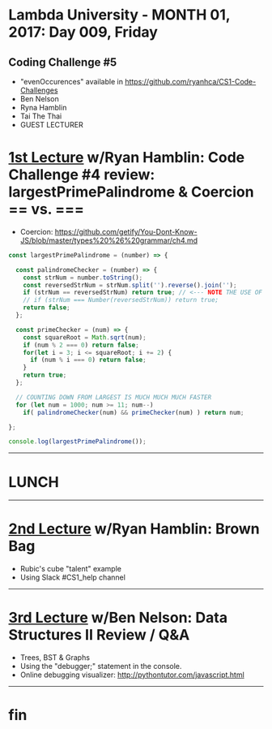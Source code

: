 # Lambda University - MONTH 01, 2017: Day 009, Friday
## Coding Challenge #5
- "evenOccurences" available in https://github.com/ryanhca/CS1-Code-Challenges
- Ben Nelson
- Ryna Hamblin
- Tai The Thai
- GUEST LECTURER
# [1st Lecture](https://youtu.be/F0y2sJHQzzs) w/Ryan Hamblin: Code Challenge #4 review: largestPrimePalindrome & Coercion == vs. ===
- Coercion: https://github.com/getify/You-Dont-Know-JS/blob/master/types%20%26%20grammar/ch4.md

```js
const largestPrimePalindrome = (number) => {

  const palindromeChecker = (number) => {
    const strNum = number.toString();
    const reversedStrNum = strNum.split('').reverse().join('');
    if (strNum == reversedStrNum) return true; // <--- NOTE THE USE OF "==" (NOT "==="): COERCION
    // if (strNum === Number(reversedStrNum)) return true;
    return false;
  };

  const primeChecker = (num) => {
    const squareRoot = Math.sqrt(num);
    if (num % 2 === 0) return false;
    for(let i = 3; i <= squareRoot; i += 2) {
      if (num % i === 0) return false;
    }
    return true;
  };

  // COUNTING DOWN FROM LARGEST IS MUCH MUCH MUCH FASTER
  for (let num = 1000; num >= 11; num--)
    if( palindromeChecker(num) && primeChecker(num) ) return num;

};

console.log(largestPrimePalindrome());
```

***
# LUNCH
***

# [2nd Lecture](NO_VIDEO_POSTED) w/Ryan Hamblin: Brown Bag
- Rubic's cube "talent" example
- Using Slack #CS1_help channel

***

# [3rd Lecture](https://youtu.be/KhJ95GoKxK0) w/Ben Nelson: Data Structures II Review / Q&A
- Trees, BST & Graphs
- Using the "debugger;" statement in the console.
- Online debugging visualizer: http://pythontutor.com/javascript.html

***

# fin

